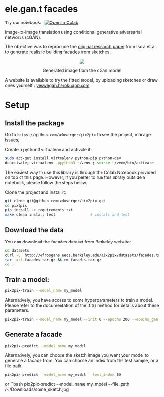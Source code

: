 # ele.gan.t facades

Try our notebook: &nbsp; [![Open In Colab](https://colab.research.google.com/assets/colab-badge.svg)](https://colab.research.google.com/github/aduverger/pix2pix/blob/master/notebooks/elegant_facades.ipynb)

Image-to-image translation using conditional generative adversarial networks (cGAN).

The objective was to reproduce the [original research paper](https://arxiv.org/abs/1611.07004) from Isola et al. to generate realistic building facades from sketches.

<p align="center">
  <img src="https://www.notion.so/image/https%3A%2F%2Fs3-us-west-2.amazonaws.com%2Fsecure.notion-static.com%2Ff80adc2b-9f33-4f35-8030-0eacdb2e2a77%2Ftest2.jpg?table=block&id=36acfc6b-6b78-4722-8905-2486c407cfb6&spaceId=b9592099-2b37-4101-aeaa-24da873f1526&width=2000&userId=46c52212-dcdf-44a2-b4b8-796d09177007&cache=v2" />
</p>
<p align="center">
Generated image from the cGan model
  </p>

A website is available to try the fitted model, by uploading sketches or draw ones yourself : [yeswegan.herokuapp.com](https://yeswegan.herokuapp.com/)


# Setup

## Install the package

Go to `https://github.com/aduverger/pix2pix` to see the project, manage issues,

Create a python3 virtualenv and activate it:

```bash
sudo apt-get install virtualenv python-pip python-dev
deactivate; virtualenv -ppython3 ~/venv ; source ~/venv/bin/activate
```

The easiest way to use this library is through the Colab Notebook provided on top of this page.
However, if you prefer to run this library outside a notebook, please follow the steps below.

Clone the project and install it:

```bash
git clone git@github.com:aduverger/pix2pix.git
cd pix2pix
pip install -r requirements.txt
make clean install test                # install and test
```

## Download the data

You can download the facades dataset from Berkeley website:

```bash
cd datasets
curl -O  http://efrosgans.eecs.berkeley.edu/pix2pix/datasets/facades.tar.gz
tar -xzf facades.tar.gz && rm facades.tar.gz
cd ..
```

## Train a model:

```bash
pix2pix-train --model_name my_model
```

Alternatively, you have access to some hyperparameters to train a model.
Please refer to the documentation of the .fit() method for details about these parameters.

```bash
pix2pix-train --model_name my_model --init 0 --epochs 200 --epochs_gen 5 --epochs_disc 0 --k 1 --l1_lambda 100
```

## Generate a facade

```bash
pix2pix-predict --model_name my_model
```

Alternatively, you can choose the sketch image you want your model to generate a facade from.
You can choose an index from the test sample, or a file path.

```bash
pix2pix-predict --model_name my_model --test_index 89
```
or
``bash
pix2pix-predict --model_name my_model --file_path /~/Downloads/some_sketch.jpg

